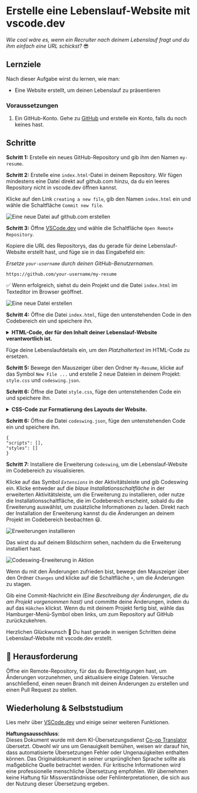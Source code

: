 <!--
CO_OP_TRANSLATOR_METADATA:
{
  "original_hash": "2fcb983b8dbadadb1bc2e97f8c12dac5",
  "translation_date": "2025-08-24T13:05:46+00:00",
  "source_file": "8-code-editor/1-using-a-code-editor/assignment.md",
  "language_code": "de"
}
-->
# Erstelle eine Lebenslauf-Website mit vscode.dev

_Wie cool wäre es, wenn ein Recruiter nach deinem Lebenslauf fragt und du ihm einfach eine URL schickst?_ 😎

<!----
TODO: ein optionales Bild hinzufügen
![Mit einem Code-Editor arbeiten](../../../../sketchnotes/webdev101-vscode-dev.png)
> Sketchnote von [Author name](https://example.com)
---->

<!---
## Quiz vor der Vorlesung
[Quiz vor der Vorlesung](https://ff-quizzes.netlify.app/web/quiz/3)
---->

## Lernziele

Nach dieser Aufgabe wirst du lernen, wie man:

- Eine Website erstellt, um deinen Lebenslauf zu präsentieren

### Voraussetzungen

1. Ein GitHub-Konto. Gehe zu [GitHub](https://github.com/) und erstelle ein Konto, falls du noch keines hast.

## Schritte

**Schritt 1:** Erstelle ein neues GitHub-Repository und gib ihm den Namen `my-resume`.

**Schritt 2:** Erstelle eine `index.html`-Datei in deinem Repository. Wir fügen mindestens eine Datei direkt auf github.com hinzu, da du ein leeres Repository nicht in vscode.dev öffnen kannst.

Klicke auf den Link `creating a new file`, gib den Namen `index.html` ein und wähle die Schaltfläche `Commit new file`.

![Eine neue Datei auf github.com erstellen](../../../../8-code-editor/images/new-file-github.com.png)

**Schritt 3:** Öffne [VSCode.dev](https://vscode.dev) und wähle die Schaltfläche `Open Remote Repository`.

Kopiere die URL des Repositorys, das du gerade für deine Lebenslauf-Website erstellt hast, und füge sie in das Eingabefeld ein:

_Ersetze `your-username` durch deinen GitHub-Benutzernamen._

```
https://github.com/your-username/my-resume
```

✅ Wenn erfolgreich, siehst du dein Projekt und die Datei `index.html` im Texteditor im Browser geöffnet.

![Eine neue Datei erstellen](../../../../8-code-editor/images/project-on-vscode.dev.png)

**Schritt 4:** Öffne die Datei `index.html`, füge den untenstehenden Code in den Codebereich ein und speichere ihn.

<details>
    <summary><b>HTML-Code, der für den Inhalt deiner Lebenslauf-Website verantwortlich ist.</b></summary>
    
        <html>

            <head>
                <link href="style.css" rel="stylesheet">
                <link rel="stylesheet" href="https://cdnjs.cloudflare.com/ajax/libs/font-awesome/5.15.4/css/all.min.css">
                <title>Dein Name hier!</title>
            </head>
            <body>
                <header id="header">
                    <!-- Lebenslauf-Header mit deinem Namen und Titel -->
                    <h1>Dein Name hier!</h1>
                    <hr>
                    Deine Rolle!
                    <hr>
                </header>
                <main>
                    <article id="mainLeft">
                        <section>
                            <h2>KONTAKT</h2>
                            <!-- Kontaktinformationen inklusive Social Media -->
                            <p>
                                <i class="fa fa-envelope" aria-hidden="true"></i>
                                <a href="mailto:username@domain.top-level domain">Schreibe hier deine E-Mail</a>
                            </p>
                            <p>
                                <i class="fab fa-github" aria-hidden="true"></i>
                                <a href="github.com/yourGitHubUsername">Schreibe hier deinen Benutzernamen!</a>
                            </p>
                            <p>
                                <i class="fab fa-linkedin" aria-hidden="true"></i>
                                <a href="linkedin.com/yourLinkedInUsername">Schreibe hier deinen Benutzernamen!</a>
                            </p>
                        </section>
                        <section>
                            <h2>FÄHIGKEITEN</h2>
                            <!-- Deine Fähigkeiten -->
                            <ul>
                                <li>Fähigkeit 1!</li>
                                <li>Fähigkeit 2!</li>
                                <li>Fähigkeit 3!</li>
                                <li>Fähigkeit 4!</li>
                            </ul>
                        </section>
                        <section>
                            <h2>AUSBILDUNG</h2>
                            <!-- Deine Ausbildung -->
                            <h3>Schreibe hier deinen Studiengang!</h3>
                            <p>
                                Schreibe hier deine Institution!
                            </p>
                            <p>
                                Start- und Enddatum
                            </p>
                        </section>            
                    </article>
                    <article id="mainRight">
                        <section>
                            <h2>ÜBER MICH</h2>
                            <!-- Über dich -->
                            <p>Schreibe hier etwas über dich!</p>
                        </section>
                        <section>
                            <h2>BERUFSERFAHRUNG</h2>
                            <!-- Deine Berufserfahrung -->
                            <h3>Berufsbezeichnung</h3>
                            <p>
                                Name der Organisation hier | Startmonat – Endmonat
                            </p>
                            <ul>
                                    <li>Aufgabe 1 - Schreibe, was du gemacht hast!</li>
                                    <li>Aufgabe 2 - Schreibe, was du gemacht hast!</li>
                                    <li>Schreibe die Ergebnisse/den Einfluss deiner Beiträge</li>
                                    
                            </ul>
                            <h3>Berufsbezeichnung 2</h3>
                            <p>
                                Name der Organisation hier | Startmonat – Endmonat
                            </p>
                            <ul>
                                    <li>Aufgabe 1 - Schreibe, was du gemacht hast!</li>
                                    <li>Aufgabe 2 - Schreibe, was du gemacht hast!</li>
                                    <li>Schreibe die Ergebnisse/den Einfluss deiner Beiträge</li>
                                    
                            </ul>
                        </section>
                    </article>
                </main>
            </body>
        </html>
</details>

Füge deine Lebenslaufdetails ein, um den _Platzhaltertext_ im HTML-Code zu ersetzen.

**Schritt 5:** Bewege den Mauszeiger über den Ordner `My-Resume`, klicke auf das Symbol `New File ...` und erstelle 2 neue Dateien in deinem Projekt: `style.css` und `codeswing.json`.

**Schritt 6:** Öffne die Datei `style.css`, füge den untenstehenden Code ein und speichere ihn.

<details>
        <summary><b>CSS-Code zur Formatierung des Layouts der Website.</b></summary>
            
            body {
                font-family: 'Segoe UI', Tahoma, Geneva, Verdana, sans-serif;
                font-size: 16px;
                max-width: 960px;
                margin: auto;
            }
            h1 {
                font-size: 3em;
                letter-spacing: .6em;
                padding-top: 1em;
                padding-bottom: 1em;
            }

            h2 {
                font-size: 1.5em;
                padding-bottom: 1em;
            }

            h3 {
                font-size: 1em;
                padding-bottom: 1em;
            }
            main { 
                display: grid;
                grid-template-columns: 40% 60%;
                margin-top: 3em;
            }
            header {
                text-align: center;
                margin: auto 2em;
            }

            section {
                margin: auto 1em 4em 2em;
            }

            i {
                margin-right: .5em;
            }

            p {
                margin: .2em auto
            }

            hr {
                border: none;
                background-color: lightgray;
                height: 1px;
            }

            h1, h2, h3 {
                font-weight: 100;
                margin-bottom: 0;
            }
            #mainLeft {
                border-right: 1px solid lightgray;
            }
            
</details>

**Schritt 6:** Öffne die Datei `codeswing.json`, füge den untenstehenden Code ein und speichere ihn.

    {
    "scripts": [],
    "styles": []
    }

**Schritt 7:** Installiere die Erweiterung `Codeswing`, um die Lebenslauf-Website im Codebereich zu visualisieren.

Klicke auf das Symbol _`Extensions`_ in der Aktivitätsleiste und gib Codeswing ein. Klicke entweder auf die _blaue Installationsschaltfläche_ in der erweiterten Aktivitätsleiste, um die Erweiterung zu installieren, oder nutze die Installationsschaltfläche, die im Codebereich erscheint, sobald du die Erweiterung auswählst, um zusätzliche Informationen zu laden. Direkt nach der Installation der Erweiterung kannst du die Änderungen an deinem Projekt im Codebereich beobachten 😃.

![Erweiterungen installieren](../../../../8-code-editor/images/install-extension.gif)

Das wirst du auf deinem Bildschirm sehen, nachdem du die Erweiterung installiert hast.

![Codeswing-Erweiterung in Aktion](../../../../8-code-editor/images/after-codeswing-extension-pb.png)

Wenn du mit den Änderungen zufrieden bist, bewege den Mauszeiger über den Ordner `Changes` und klicke auf die Schaltfläche `+`, um die Änderungen zu stagen.

Gib eine Commit-Nachricht ein _(Eine Beschreibung der Änderungen, die du am Projekt vorgenommen hast)_ und committe deine Änderungen, indem du auf das `Häkchen` klickst. Wenn du mit deinem Projekt fertig bist, wähle das Hamburger-Menü-Symbol oben links, um zum Repository auf GitHub zurückzukehren.

Herzlichen Glückwunsch 🎉 Du hast gerade in wenigen Schritten deine Lebenslauf-Website mit vscode.dev erstellt.

## 🚀 Herausforderung

Öffne ein Remote-Repository, für das du Berechtigungen hast, um Änderungen vorzunehmen, und aktualisiere einige Dateien. Versuche anschließend, einen neuen Branch mit deinen Änderungen zu erstellen und einen Pull Request zu stellen.

<!----
## Quiz nach der Vorlesung
[Quiz nach der Vorlesung](https://ff-quizzes.netlify.app/web/quiz/4)
---->

## Wiederholung & Selbststudium

Lies mehr über [VSCode.dev](https://code.visualstudio.com/docs/editor/vscode-web?WT.mc_id=academic-0000-alfredodeza) und einige seiner weiteren Funktionen.

**Haftungsausschluss**:  
Dieses Dokument wurde mit dem KI-Übersetzungsdienst [Co-op Translator](https://github.com/Azure/co-op-translator) übersetzt. Obwohl wir uns um Genauigkeit bemühen, weisen wir darauf hin, dass automatisierte Übersetzungen Fehler oder Ungenauigkeiten enthalten können. Das Originaldokument in seiner ursprünglichen Sprache sollte als maßgebliche Quelle betrachtet werden. Für kritische Informationen wird eine professionelle menschliche Übersetzung empfohlen. Wir übernehmen keine Haftung für Missverständnisse oder Fehlinterpretationen, die sich aus der Nutzung dieser Übersetzung ergeben.